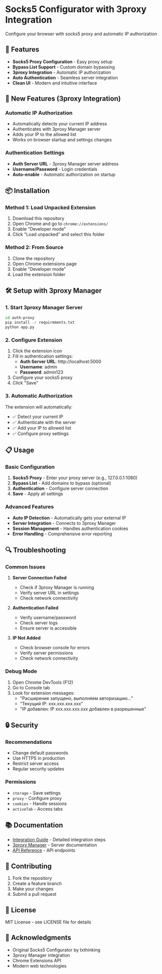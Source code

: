 # Socks5 Configurator with 3proxy Integration

Configure your browser with socks5 proxy and automatic IP authorization

## 🚀 Features

- **Socks5 Proxy Configuration** - Easy proxy setup
- **Bypass List Support** - Custom domain bypassing
- **3proxy Integration** - Automatic IP authorization
- **Auto Authentication** - Seamless server integration
- **Clean UI** - Modern and intuitive interface

## 🔧 New Features (3proxy Integration)

### Automatic IP Authorization
- Automatically detects your current IP address
- Authenticates with 3proxy Manager server
- Adds your IP to the allowed list
- Works on browser startup and settings changes

### Authentication Settings
- **Auth Server URL** - 3proxy Manager server address
- **Username/Password** - Login credentials
- **Auto-enable** - Automatic authorization on startup

## 📦 Installation

### Method 1: Load Unpacked Extension
1. Download this repository
2. Open Chrome and go to `chrome://extensions/`
3. Enable "Developer mode"
4. Click "Load unpacked" and select this folder

### Method 2: From Source
1. Clone the repository
2. Open Chrome extensions page
3. Enable "Developer mode"
4. Load the extension folder

## 🛠️ Setup with 3proxy Manager

### 1. Start 3proxy Manager Server
```bash
cd auth-proxy
pip install -r requirements.txt
python app.py
```

### 2. Configure Extension
1. Click the extension icon
2. Fill in authentication settings:
   - **Auth Server URL**: http://localhost:5000
   - **Username**: admin
   - **Password**: admin123
3. Configure your socks5 proxy
4. Click "Save"

### 3. Automatic Authorization
The extension will automatically:
- ✅ Detect your current IP
- ✅ Authenticate with the server
- ✅ Add your IP to allowed list
- ✅ Configure proxy settings

## 📋 Usage

### Basic Configuration
1. **Socks5 Proxy** - Enter your proxy server (e.g., 127.0.0.1:1080)
2. **Bypass List** - Add domains to bypass (optional)
3. **Authentication** - Configure server connection
4. **Save** - Apply all settings

### Advanced Features
- **Auto IP Detection** - Automatically gets your external IP
- **Server Integration** - Connects to 3proxy Manager
- **Session Management** - Handles authentication cookies
- **Error Handling** - Comprehensive error reporting

## 🔍 Troubleshooting

### Common Issues
1. **Server Connection Failed**
   - Check if 3proxy Manager is running
   - Verify server URL in settings
   - Check network connectivity

2. **Authentication Failed**
   - Verify username/password
   - Check server logs
   - Ensure server is accessible

3. **IP Not Added**
   - Check browser console for errors
   - Verify server permissions
   - Check network connectivity

### Debug Mode
1. Open Chrome DevTools (F12)
2. Go to Console tab
3. Look for extension messages:
   - "Расширение запущено, выполняем авторизацию..."
   - "Текущий IP: xxx.xxx.xxx.xxx"
   - "IP добавлен: IP xxx.xxx.xxx.xxx добавлен в разрешенные"

## 🔒 Security

### Recommendations
- Change default passwords
- Use HTTPS in production
- Restrict server access
- Regular security updates

### Permissions
- `storage` - Save settings
- `proxy` - Configure proxy
- `cookies` - Handle sessions
- `activeTab` - Access tabs

## 📚 Documentation

- [Integration Guide](INTEGRATION.md) - Detailed integration steps
- [3proxy Manager](../README.md) - Server documentation
- [API Reference](../USAGE.md) - API endpoints

## 🤝 Contributing

1. Fork the repository
2. Create a feature branch
3. Make your changes
4. Submit a pull request

## 📄 License

MIT License - see LICENSE file for details

## 🙏 Acknowledgments

- Original Socks5 Configurator by txthinking
- 3proxy Manager integration
- Chrome Extensions API
- Modern web technologies
